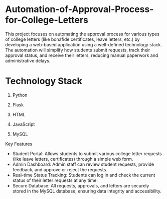 # Automation-of-Approval-Process-for-College-Letters

This project focuses on automating the approval process for various types of college letters (like bonafide certificates, leave letters, etc.) by developing a web-based application using a well-defined technology stack. The automation will simplify how students submit requests, track their approval status, and receive their letters, reducing manual paperwork and administrative delays.

# Technology Stack

1. Python
  
2. Flask

3. HTML

4. JavaScript
 
5. MySQL

Key Features
- Student Portal: Allows students to submit various college letter requests (like leave letters, certificates) through a simple web form.
- Admin Dashboard: Admin staff can review student requests, provide feedback, and approve or reject the requests.
- Real-time Status Tracking: Students can log in and check the current status of their letter requests at any time.
- Secure Database: All requests, approvals, and letters are securely stored in the MySQL database, ensuring data integrity and accessibility.
